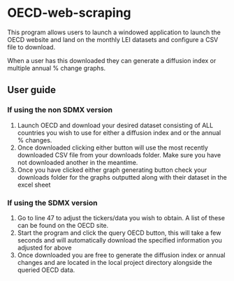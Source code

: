 # OECD-web-scraping

This program allows users to launch a windowed application to launch the OECD website and land on the monthly LEI datasets and configure a CSV file to download.

When a user has this downloaded they can generate a diffusion index or multiple annual % change graphs. 

## User guide

### If using the non SDMX version

1. Launch OECD and download your desired dataset consisting of ALL countries you wish to use for either a diffusion index and or the annual % changes.
2. Once downloaded clicking either button will use the most recently downloaded CSV file from your downloads folder. Make sure you have not downloaded another in the meantime.
3. Once you have clicked either graph generating button check your downloads folder for the graphs outputted along with their dataset in the excel sheet

### If using the SDMX version

1. Go to line 47 to adjust the tickers/data you wish to obtain. A list of these can be found on the OECD site.
2. Start the program and click the query OECD button, this will take a few seconds and will automatically download the specified information you adjusted for above
3. Once downloaded you are free to generate the diffusion index or annual changes and are located in the local project directory alongside the queried OECD data.

